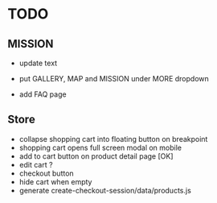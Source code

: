 # TODO

## MISSION
- update text

- put GALLERY, MAP and MISSION under MORE dropdown
- add FAQ page


## Store 

- collapse shopping cart into floating button on breakpoint
- shopping cart opens full screen modal on mobile
- add to cart button on product detail page [OK]
- edit cart ?
- checkout button
- hide cart when empty
- generate create-checkout-session/data/products.js
